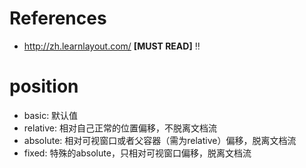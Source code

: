 # References

- http://zh.learnlayout.com/ **[MUST READ]** :bangbang:

# position

- basic: 默认值
- relative: 相对自己正常的位置偏移，不脱离文档流
- absolute: 相对可视窗口或者父容器（需为relative）偏移，脱离文档流
- fixed: 特殊的absolute，只相对可视窗口偏移，脱离文档流
